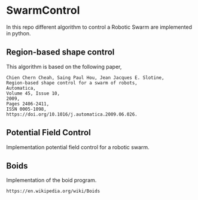 # SwarmControl

In this repo different algorithm to control a Robotic Swarm are implemented in python.

## Region-based shape control

This algorithm is based on the following paper,

```
Chien Chern Cheah, Saing Paul Hou, Jean Jacques E. Slotine,
Region-based shape control for a swarm of robots,
Automatica,
Volume 45, Issue 10,
2009,
Pages 2406-2411,
ISSN 0005-1098,
https://doi.org/10.1016/j.automatica.2009.06.026.
```

## Potential Field Control

Implementation potential field control for a robotic swarm.

## Boids 

Implementation of the boid program. 

```
https://en.wikipedia.org/wiki/Boids
```

